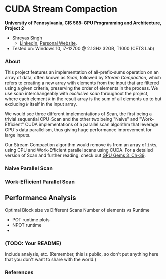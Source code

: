 CUDA Stream Compaction
======================

**University of Pennsylvania, CIS 565: GPU Programming and Architecture, Project 2**

* Shreyas Singh
  * [LinkedIn](https://linkedin.com/in/shreyassinghiitr), [Personal Website](https://github.com/shreyas3156).
* Tested on: Windows 10, i7-12700 @ 2.1GHz 32GB, T1000 (CETS Lab)

### About
This project features an implementation of all-prefix-sums operation on an array of data, often known as
_Scan_, followed by _Stream Compaction_, which refers to creating a new array with elements from the input that are filtered using a given criteria, preserving the order of elements in the process. We use _scan_ interchangeably with _exclusive scan_ throughout the project, where each element _k_ in the result array is the sum
of all elements up to but excluding _k_ itself in the input array.

We would see three different implementations of Scan, the first being a trivial sequential CPU-Scan and the other two being
"Naive" and "Work-Efficient" CUDA implementations of a parallel scan algorithm that leverage GPU's data parallelism, thus giving huge performance improvement
for large inputs.

Our Stream Compaction algorithm would remove `0`s from an array of `int`s, using CPU and Work-Efficient parallel scans using CUDA.
For a detailed version of Scan and further reading, check out [GPU Gems 3, Ch-39](https://developer.nvidia.com/gpugems/gpugems3/part-vi-gpu-computing/chapter-39-parallel-prefix-sum-scan-cuda).


### Naive Parallel Scan

### Work-Efficient Parallel Scan

## Performance Analysis
Optimal Block size vs Different Scans
Number of elements vs Runtime
- POT runtime plots
- NPOT runtime
- 

### (TODO: Your README)

Include analysis, etc. (Remember, this is public, so don't put
anything here that you don't want to share with the world.)

### References

